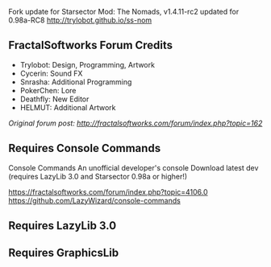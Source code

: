 Fork update for Starsector Mod: The Nomads, v1.4.11-rc2 updated for 0.98a-RC8
http://trylobot.github.io/ss-nom

## FractalSoftworks Forum Credits
* Trylobot: Design, Programming, Artwork
* Cycerin: Sound FX
* Snrasha: Additional Programming
* PokerChen: Lore
* Deathfly: New Editor
* HELMUT: Additional Artwork

_Original forum post: http://fractalsoftworks.com/forum/index.php?topic=162_

## Requires Console Commands
Console Commands
An unofficial developer's console
Download latest dev (requires LazyLib 3.0 and Starsector 0.98a or higher!)

https://fractalsoftworks.com/forum/index.php?topic=4106.0
https://github.com/LazyWizard/console-commands

## Requires LazyLib 3.0
## Requires GraphicsLib